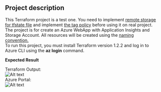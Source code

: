 ## Project description  
This Terraform project is a test one. You need to implement [remote storage for tfstate file](https://www.terraform.io/language/settings/backends/azurerm) and implement [the tag policy](https://docs.microsoft.com/en-us/azure/cloud-adoption-framework/decision-guides/resource-tagging/) before using it on real project.  
The project is for create an Azure WebApp with Application Insights and Storage Account.  All resources will be created using the [naming convention.](https://github.com/AliakseiZaitsau/terraform_test/blob/master/naming.md)  
To run this project, you must install Terraform version 1.2.2  and log in to Azure CLI using the **az login** command.  

**Expected Result**  

Terraform Output:  
<img src="https://terrafromtest2022.s3.amazonaws.com/result.jpg" alt="Alt text" title="Terraform output">  
Azure Portal:  
<img src="https://terrafromtest2022.s3.amazonaws.com/result2.jpg" alt="Alt text" title="Azure Portal">
